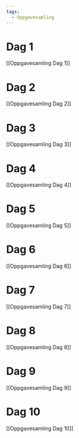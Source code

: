 ```yaml
---
tags:
  - Oppgavesamling
---
```

# Dag 1

[[Oppgavesamling Dag 1]]

# Dag 2

[[Oppgavesamling Dag 2]]

# Dag 3

[[Oppgavesamling Dag 3]]

# Dag 4

[[Oppgavesamling Dag 4]]

# Dag 5

[[Oppgavesamling Dag 5]]

# Dag 6

[[Oppgavesamling Dag 6]]

# Dag 7

[[Oppgavesamling Dag 7]]

# Dag 8

[[Oppgavesamling Dag 8]]

# Dag 9

[[Oppgavesamling Dag 9]]

# Dag 10

[[Oppgavesamling Dag 10]]

